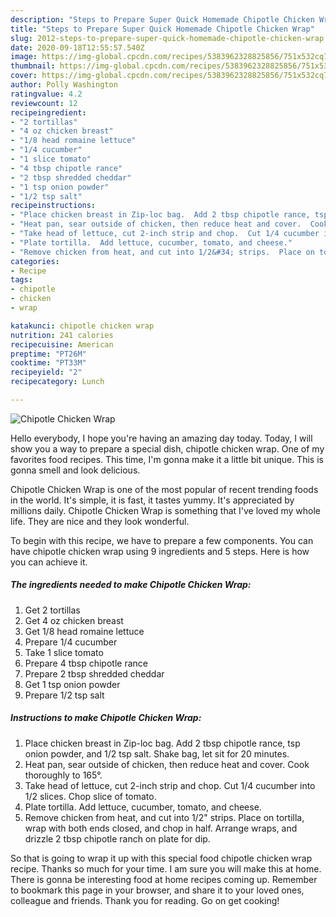 ```yaml
---
description: "Steps to Prepare Super Quick Homemade Chipotle Chicken Wrap"
title: "Steps to Prepare Super Quick Homemade Chipotle Chicken Wrap"
slug: 2012-steps-to-prepare-super-quick-homemade-chipotle-chicken-wrap
date: 2020-09-18T12:55:57.540Z
image: https://img-global.cpcdn.com/recipes/5383962328825856/751x532cq70/chipotle-chicken-wrap-recipe-main-photo.jpg
thumbnail: https://img-global.cpcdn.com/recipes/5383962328825856/751x532cq70/chipotle-chicken-wrap-recipe-main-photo.jpg
cover: https://img-global.cpcdn.com/recipes/5383962328825856/751x532cq70/chipotle-chicken-wrap-recipe-main-photo.jpg
author: Polly Washington
ratingvalue: 4.2
reviewcount: 12
recipeingredient:
- "2 tortillas"
- "4 oz chicken breast"
- "1/8 head romaine lettuce"
- "1/4 cucumber"
- "1 slice tomato"
- "4 tbsp chipotle rance"
- "2 tbsp shredded cheddar"
- "1 tsp onion powder"
- "1/2 tsp salt"
recipeinstructions:
- "Place chicken breast in Zip-loc bag.  Add 2 tbsp chipotle rance, tsp onion powder, and 1/2 tsp salt.  Shake bag, let sit for 20 minutes."
- "Heat pan, sear outside of chicken, then reduce heat and cover.  Cook thoroughly to 165°."
- "Take head of lettuce, cut 2-inch strip and chop.  Cut 1/4 cucumber into 1/2 slices.  Chop slice of tomato."
- "Plate tortilla.  Add lettuce, cucumber, tomato, and cheese."
- "Remove chicken from heat, and cut into 1/2&#34; strips.  Place on tortilla, wrap with both ends closed, and chop in half.  Arrange wraps, and drizzle 2 tbsp chipotle ranch on plate for dip."
categories:
- Recipe
tags:
- chipotle
- chicken
- wrap

katakunci: chipotle chicken wrap 
nutrition: 241 calories
recipecuisine: American
preptime: "PT26M"
cooktime: "PT33M"
recipeyield: "2"
recipecategory: Lunch

---
```



![Chipotle Chicken Wrap](https://img-global.cpcdn.com/recipes/5383962328825856/751x532cq70/chipotle-chicken-wrap-recipe-main-photo.jpg)

Hello everybody, I hope you're having an amazing day today. Today, I will show you a way to prepare a special dish, chipotle chicken wrap. One of my favorites food recipes. This time, I'm gonna make it a little bit unique. This is gonna smell and look delicious.



Chipotle Chicken Wrap is one of the most popular of recent trending foods in the world. It's simple, it is fast, it tastes yummy. It's appreciated by millions daily. Chipotle Chicken Wrap is something that I've loved my whole life. They are nice and they look wonderful.


To begin with this recipe, we have to prepare a few components. You can have chipotle chicken wrap using 9 ingredients and 5 steps. Here is how you can achieve it.

<!--inarticleads1-->

##### The ingredients needed to make Chipotle Chicken Wrap:

1. Get 2 tortillas
1. Get 4 oz chicken breast
1. Get 1/8 head romaine lettuce
1. Prepare 1/4 cucumber
1. Take 1 slice tomato
1. Prepare 4 tbsp chipotle rance
1. Prepare 2 tbsp shredded cheddar
1. Get 1 tsp onion powder
1. Prepare 1/2 tsp salt




<!--inarticleads2-->

##### Instructions to make Chipotle Chicken Wrap:

1. Place chicken breast in Zip-loc bag.  Add 2 tbsp chipotle rance, tsp onion powder, and 1/2 tsp salt.  Shake bag, let sit for 20 minutes.
1. Heat pan, sear outside of chicken, then reduce heat and cover.  Cook thoroughly to 165°.
1. Take head of lettuce, cut 2-inch strip and chop.  Cut 1/4 cucumber into 1/2 slices.  Chop slice of tomato.
1. Plate tortilla.  Add lettuce, cucumber, tomato, and cheese.
1. Remove chicken from heat, and cut into 1/2&#34; strips.  Place on tortilla, wrap with both ends closed, and chop in half.  Arrange wraps, and drizzle 2 tbsp chipotle ranch on plate for dip.




So that is going to wrap it up with this special food chipotle chicken wrap recipe. Thanks so much for your time. I am sure you will make this at home. There is gonna be interesting food at home recipes coming up. Remember to bookmark this page in your browser, and share it to your loved ones, colleague and friends. Thank you for reading. Go on get cooking!
